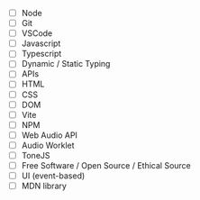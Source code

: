 - [ ] Node
- [ ] Git
- [ ] VSCode
- [ ] Javascript
- [ ] Typescript
- [ ] Dynamic / Static Typing
- [ ] APIs
- [ ] HTML
- [ ] CSS
- [ ] DOM
- [ ] Vite
- [ ] NPM
- [ ] Web Audio API
- [ ] Audio Worklet
- [ ] ToneJS
- [ ] Free Software / Open Source / Ethical Source
- [ ] UI (event-based)
- [ ] MDN library
